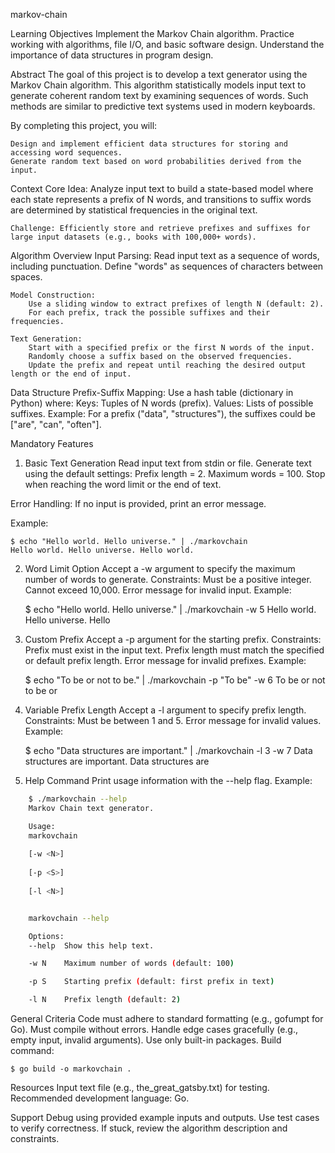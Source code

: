 markov-chain

Learning Objectives
    Implement the Markov Chain algorithm.
    Practice working with algorithms, file I/O, and basic software design.
    Understand the importance of data structures in program design.

Abstract
    The goal of this project is to develop a text generator using the Markov Chain algorithm. This algorithm statistically models input text to generate coherent random text by examining sequences of words. Such methods are similar to predictive text systems used in modern keyboards.

By completing this project, you will:

    Design and implement efficient data structures for storing and accessing word sequences.
    Generate random text based on word probabilities derived from the input.

Context
    Core Idea: Analyze input text to build a state-based model where each state represents a prefix of N words, and transitions to suffix words are determined by statistical frequencies in the original text.

    Challenge: Efficiently store and retrieve prefixes and suffixes for large input datasets (e.g., books with 100,000+ words).

Algorithm Overview
    Input Parsing:
        Read input text as a sequence of words, including punctuation.
        Define "words" as sequences of characters between spaces.

    Model Construction:
        Use a sliding window to extract prefixes of length N (default: 2).
        For each prefix, track the possible suffixes and their frequencies.

    Text Generation:
        Start with a specified prefix or the first N words of the input.
        Randomly choose a suffix based on the observed frequencies.
        Update the prefix and repeat until reaching the desired output length or the end of input.

Data Structure
Prefix-Suffix Mapping:
    Use a hash table (dictionary in Python) where:
        Keys: Tuples of N words (prefix).
        Values: Lists of possible suffixes.
    Example: For a prefix ("data", "structures"), the suffixes could be ["are", "can", "often"].

Mandatory Features

1. Basic Text Generation
    Read input text from stdin or file.
    Generate text using the default settings:
        Prefix length = 2.
        Maximum words = 100.
    Stop when reaching the word limit or the end of text.

Error Handling: If no input is provided, print an error message.

Example:

    $ echo "Hello world. Hello universe." | ./markovchain
    Hello world. Hello universe. Hello world.


2. Word Limit Option
    Accept a -w argument to specify the maximum number of words to generate.
    Constraints:
        Must be a positive integer.
        Cannot exceed 10,000.
    Error message for invalid input.
Example:

    $ echo "Hello world. Hello universe." | ./markovchain -w 5
    Hello world. Hello universe. Hello


3. Custom Prefix
    Accept a -p argument for the starting prefix.
    Constraints:
        Prefix must exist in the input text.
        Prefix length must match the specified or default prefix length.
    Error message for invalid prefixes.
Example:

    $ echo "To be or not to be." | ./markovchain -p "To be" -w 6
    To be or not to be or

4. Variable Prefix Length
    Accept a -l argument to specify prefix length.
    Constraints:
        Must be between 1 and 5.
        Error message for invalid values.
Example:

    $ echo "Data structures are important." | ./markovchain -l 3 -w 7
    Data structures are important. Data structures are

5. Help Command
    Print usage information with the --help flag.
Example:
```bash
    $ ./markovchain --help
    Markov Chain text generator.

    Usage:
    markovchain 
    
    [-w <N>] 
    
    [-p <S>]
    
    [-l <N>]


    markovchain --help

    Options:
    --help  Show this help text.

    -w N    Maximum number of words (default: 100)

    -p S    Starting prefix (default: first prefix in text)

    -l N    Prefix length (default: 2)

```
General Criteria
    Code must adhere to standard formatting (e.g., gofumpt for Go).
    Must compile without errors.
    Handle edge cases gracefully (e.g., empty input, invalid arguments).
    Use only built-in packages.
    Build command:

    $ go build -o markovchain .

Resources
    Input text file (e.g., the_great_gatsby.txt) for testing.
    Recommended development language: Go.

Support
    Debug using provided example inputs and outputs.
    Use test cases to verify correctness.
    If stuck, review the algorithm description and constraints.